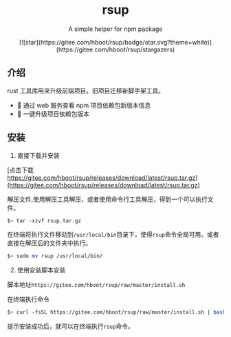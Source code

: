 <h1 style="text-align:center;">rsup</h1>

<p style="text-align:center;">A simple helper for npm package</p>

<p style="text-align:center;">
    [![star](https://gitee.com/hboot/rsup/badge/star.svg?theme=white)](https://gitee.com/hboot/rsup/stargazers)

</p>

## 介绍

rust 工具库用来升级前端项目。旧项目迁移新脚手架工具。

- 👀 通过 web 服务查看 npm 项目依赖包新版本信息
- 🚀 一键升级项目依赖包版本

## 安装

1. 直接下载并安装

[点击下载 https://gitee.com/hboot/rsup/releases/download/latest/rsup.tar.gz](https://gitee.com/hboot/rsup/releases/download/latest/rsup.tar.gz)

解压文件,使用解压工具解压，或者使用命令行工具解压，得到一个可以执行文件。

```sh
$> tar -xzvf rsup.tar.gz
```

在终端将执行文件移动到`/usr/local/bin`目录下，使得`rsup`命令全局可用。或者直接在解压后的文件夹中执行。

```sh
$> sudo mv rsup /usr/local/bin/
```

2. 使用安装脚本安装

脚本地址`https://gitee.com/hboot/rsup/raw/master/install.sh`

在终端执行命令

```sh
$> curl -fsSL https://gitee.com/hboot/rsup/raw/master/install.sh | bash
```

提示安装成功后，就可以在终端执行`rsup`命令。
